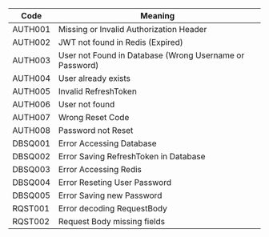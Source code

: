 |Code  | Meaning|
|------|---------------------------------------|
|AUTH001 |Missing or Invalid Authorization Header|
|AUTH002 |JWT not found in Redis (Expired)|
|AUTH003 |User not Found in Database (Wrong Username or Password)|
|AUTH004 |User already exists|
|AUTH005 |Invalid RefreshToken|
|AUTH006 |User not found|
|AUTH007 |Wrong Reset Code|
|AUTH008 |Password not Reset|
|DBSQ001 |Error Accessing Database|
|DBSQ002 |Error Saving RefreshToken in Database|
|DBSQ003 |Error Accessing Redis|
|DBSQ004 |Error Reseting User Password|
|DBSQ005 |Error Saving new Password|
|RQST001 |Error decoding RequestBody|
|RQST002 |Request Body missing fields|

